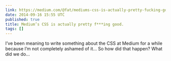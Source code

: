 ```yaml
---
link: https://medium.com/@fat/mediums-css-is-actually-pretty-fucking-good-b8e2a6c78b06
date: 2014-09-16 15:55 UTC
published: true
title: Medium’s CSS is actually pretty f***ing good.
tags: []
---
```


I’ve been meaning to write something about the CSS at Medium for a while because I’m not completely ashamed of it…
So how did that happen? What did we do…
